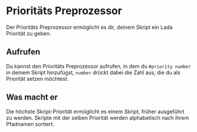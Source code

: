 # Prioritäts Preprozessor

Der Prioritäts Preprozessor ermöglicht es dir, deinem Skript ein Lada Priorität zu geben.

## Aufrufen

Du kannst den Prioritäts Preprozessor aufrufen, in dem du `#priority number` in deinem Skript hinzufügst, `number` drückt dabei die Zahl aus, die du als Priorität setzen möchtest.

## Was macht er

Die höchste Skript-Priorität ermöglicht es einem Skript, früher ausgeführt zu werden.
Skripte mit der selben Priorität werden alphabetisch nach ihrem Pfadnamen sortiert.